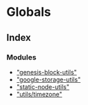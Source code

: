 # Globals

## Index

### Modules

* ["genesis-block-utils"](modules/_genesis_block_utils_.md)
* ["google-storage-utils"](modules/_google_storage_utils_.md)
* ["static-node-utils"](modules/_static_node_utils_.md)
* ["utils/timezone"](modules/_utils_timezone_.md)

